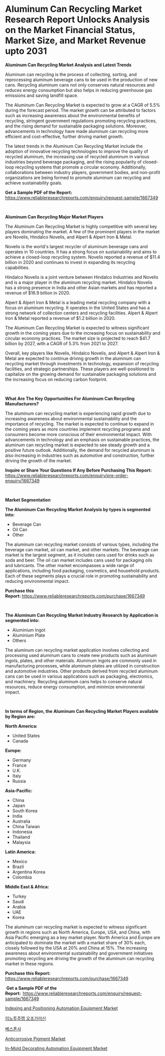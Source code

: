 <p><h1>Aluminum Can Recycling Market Research Report Unlocks Analysis on the Market Financial Status, Market Size, and Market Revenue upto 2031</h1></p><p><strong>Aluminum Can Recycling Market Analysis and Latest Trends</strong></p>
<p><p>Aluminum can recycling is the process of collecting, sorting, and reprocessing aluminum beverage cans to be used in the production of new cans. Recycling aluminum cans not only conserves natural resources and reduces energy consumption but also helps in reducing greenhouse gas emissions and saving landfill space.</p><p>The Aluminum Can Recycling Market is expected to grow at a CAGR of 5.5% during the forecast period. The market growth can be attributed to factors such as increasing awareness about the environmental benefits of recycling, stringent government regulations promoting recycling practices, and the rising demand for sustainable packaging solutions. Moreover, advancements in technology have made aluminum can recycling more efficient and cost-effective, further driving market growth.</p><p>The latest trends in the Aluminum Can Recycling Market include the adoption of innovative recycling technologies to improve the quality of recycled aluminum, the increasing use of recycled aluminum in various industries beyond beverage packaging, and the rising popularity of closed-loop recycling systems that promote a circular economy. Additionally, collaborations between industry players, government bodies, and non-profit organizations are being formed to promote aluminum can recycling and achieve sustainability goals.</p></p>
<p><strong>Get a Sample PDF of the Report:&nbsp;</strong> <a href="https://www.reliableresearchreports.com/enquiry/request-sample/1667349">https://www.reliableresearchreports.com/enquiry/request-sample/1667349</a></p>
<p>&nbsp;</p>
<p><strong>Aluminum Can Recycling Major Market Players</strong></p>
<p><p>The Aluminum Can Recycling Market is highly competitive with several key players dominating the market. A few of the prominent players in the market are Novelis, Hindalco Novelis, and Alpert & Alpert Iron & Metal.</p><p>Novelis is the world's largest recycler of aluminum beverage cans and operates in 10 countries. It has a strong focus on sustainability and aims to achieve a closed-loop recycling system. Novelis reported a revenue of $11.4 billion in 2020 and continues to invest in expanding its recycling capabilities.</p><p>Hindalco Novelis is a joint venture between Hindalco Industries and Novelis and is a major player in the aluminum recycling market. Hindalco Novelis has a strong presence in India and other Asian markets and has reported a revenue of $16.9 billion in 2020.</p><p>Alpert & Alpert Iron & Metal is a leading metal recycling company with a focus on aluminum recycling. It operates in the United States and has a strong network of collection centers and recycling facilities. Alpert & Alpert Iron & Metal reported a revenue of $1.2 billion in 2020.</p><p>The Aluminum Can Recycling Market is expected to witness significant growth in the coming years due to the increasing focus on sustainability and circular economy practices. The market size is projected to reach $41.7 billion by 2027, with a CAGR of 5.3% from 2021 to 2027.</p><p>Overall, key players like Novelis, Hindalco Novelis, and Alpert & Alpert Iron & Metal are expected to continue driving growth in the aluminum can recycling market through investments in technology, expansion of recycling facilities, and strategic partnerships. These players are well-positioned to capitalize on the growing demand for sustainable packaging solutions and the increasing focus on reducing carbon footprint.</p></p>
<p>&nbsp;</p>
<p><strong>What Are The Key Opportunities For Aluminum Can Recycling Manufacturers?</strong></p>
<p><p>The aluminum can recycling market is experiencing rapid growth due to increasing awareness about environmental sustainability and the importance of recycling. The market is expected to continue to expand in the coming years as more countries implement recycling programs and consumers become more conscious of their environmental impact. With advancements in technology and an emphasis on sustainable practices, the aluminum can recycling market is expected to see steady growth and a positive future outlook. Additionally, the demand for recycled aluminum is also increasing in industries such as automotive and construction, further driving the growth of the market.</p></p>
<p><strong>Inquire or Share Your Questions If Any Before Purchasing This Report:</strong> <a href="https://www.reliableresearchreports.com/enquiry/pre-order-enquiry/1667349">https://www.reliableresearchreports.com/enquiry/pre-order-enquiry/1667349</a></p>
<p>&nbsp;</p>
<p><strong>Market Segmentation</strong></p>
<p><strong>The Aluminum Can Recycling Market Analysis by types is segmented into:</strong></p>
<p><ul><li>Beverage Can</li><li>Oil Can</li><li>Other</li></ul></p>
<p><p>The aluminum can recycling market consists of various types, including the beverage can market, oil can market, and other markets. The beverage can market is the largest segment, as it includes cans used for drinks such as soda and beer. The oil can market includes cans used for packaging oils and lubricants. The other market encompasses a wide range of applications, including food packaging, cosmetics, and household products. Each of these segments plays a crucial role in promoting sustainability and reducing environmental impact.</p></p>
<p><strong>Purchase this Report:&nbsp;</strong><a href="https://www.reliableresearchreports.com/purchase/1667349">https://www.reliableresearchreports.com/purchase/1667349</a></p>
<p>&nbsp;</p>
<p><strong>The Aluminum Can Recycling Market Industry Research by Application is segmented into:</strong></p>
<p><ul><li>Aluminium Ingot</li><li>Aluminium Plate</li><li>Others</li></ul></p>
<p><p>The aluminum can recycling market application involves collecting and processing used aluminum cans to create new products such as aluminum ingots, plates, and other materials. Aluminum ingots are commonly used in manufacturing processes, while aluminum plates are utilized in construction and automotive industries. Other products derived from recycled aluminum cans can be used in various applications such as packaging, electronics, and machinery. Recycling aluminum cans helps to conserve natural resources, reduce energy consumption, and minimize environmental impact.</p></p>
<p>&nbsp;</p>
<p><strong>In terms of Region, the Aluminum Can Recycling Market Players available by Region are:</strong></p>
<p>
    <p> <strong> North America: </strong>
        <ul>
            <li>United States</li>
            <li>Canada</li>
        </ul>
        </p> 
    <p> <strong> Europe: </strong>
        <ul>
            <li>Germany</li>
            <li>France</li>
            <li>U.K.</li>
            <li>Italy</li>
            <li>Russia</li>
        </ul>
        </p> 
    <p> <strong> Asia-Pacific: </strong>
        <ul>
            <li>China</li>
            <li>Japan</li>
            <li>South Korea</li>
            <li>India</li>
            <li>Australia</li>
            <li>China Taiwan</li>
            <li>Indonesia</li>
            <li>Thailand</li>
            <li>Malaysia</li>
        </ul>
        </p> 
    <p> <strong> Latin America: </strong>
        <ul>
            <li>Mexico</li>
            <li>Brazil</li>
            <li>Argentina Korea</li>
            <li>Colombia</li>
        </ul>
        </p> 
    <p> <strong> Middle East & Africa: </strong>
        <ul>
            <li>Turkey</li>
            <li>Saudi</li>
            <li>Arabia</li>
            <li>UAE</li>
            <li>Korea</li>
        </ul>
    </p>
    </p>
<p><p>The aluminum can recycling market is expected to witness significant growth in regions such as North America, Europe, USA, and China, with Asia Pacific emerging as a key market player. North America and Europe are anticipated to dominate the market with a market share of 30% each, closely followed by the USA at 20% and China at 15%. The increasing awareness about environmental sustainability and government initiatives promoting recycling are driving the growth of the aluminum can recycling market in these regions.</p></p>
<p><strong>Purchase this Report: </strong><a href="https://www.reliableresearchreports.com/purchase/1667349">https://www.reliableresearchreports.com/purchase/1667349</a></p>
<p>&nbsp;<strong>Get a Sample PDF of the Report:&nbsp;&nbsp;</strong><a href="https://www.reliableresearchreports.com/enquiry/request-sample/1667349">https://www.reliableresearchreports.com/enquiry/request-sample/1667349</a></p>
<p><strong></strong></p>
<p><p><a href="https://issuu.com/reportprime-2/docs/indexing-and-positioning-automation-equipment-mark">Indexing and Positioning Automation Equipment Market</a></p><p><a href="https://github.com/bvubpqd5241630/Market-Research-Report-List-1/blob/main/4896267193404.md">이노투주맵 오조가미신</a></p><p><a href="https://github.com/khytkeqagplkzqvh/Market-Research-Report-List-1/blob/main/2803819193405.md">베스폰사</a></p><p><a href="https://github.com/fiixsa/Market-Research-Report-List-1/blob/main/anticorrosive-pigment-market.md">Anticorrosive Pigment Market</a></p><p><a href="https://issuu.com/reportprime-2/docs/in-mold-decorating-automation-equipment-market-siz">In-Mold Decorating Automation Equipment Market</a></p></p>